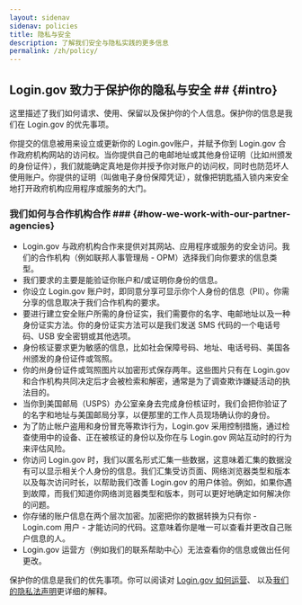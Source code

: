 ```yaml
---
layout: sidenav
sidenav: policies
title: 隐私与安全
description: 了解我们安全与隐私实践的更多信息
permalink: /zh/policy/
---
```

## Login.gov 致力于保护你的隐私与安全 ## {#intro}

这里描述了我们如何请求、使用、保留以及保护你的个人信息。保护你的信息是我们在 Login.gov 的优先事项。

你提交的信息被用来设立或更新你的 Login.gov账户，并赋予你到 Login.gov 合作政府机构网站的访问权。当你提供自己的电邮地址或其他身份证明（比如州颁发的身份证件），我们就能确定真地是你并授予你对账户的访问权，同时也防范坏人使用账户。你提供的证明（叫做电子身份保障凭证），就像把钥匙插入锁内来安全地打开政府机构应用程序或服务的大门。

### 我们如何与合作机构合作 ### {#how-we-work-with-our-partner-agencies}

* Login.gov 与政府机构合作来提供对其网站、应用程序或服务的安全访问。我们的合作机构（例如联邦人事管理局 - OPM）选择我们向你要求的信息类型。
* 我们要求的主要是能验证你账户和/或证明你身份的信息。
* 你设立 Login.gov 账户时，即同意分享可显示你个人身份的信息（PII）。你需分享的信息取决于我们合作机构的要求。
* 要进行建立安全账户所需的身份证实，我们需要你的名字、电邮地址以及一种身份证实方法。你的身份证实方法可以是我们发送 SMS 代码的一个电话号码、USB 安全密钥或其他选项。
* 身份核证要求更为敏感的信息，比如社会保障号码、地址、电话号码、美国各州颁发的身份证件或驾照。
* 你的州身份证件或驾照图片以加密形式保存两年。这些图片只有在 Login.gov 和合作机构共同决定后才会被检索和解密，通常是为了调查欺诈嫌疑活动的执法目的。
* 当你到美国邮局（USPS）办公室亲身去完成身份核证时，我们会把你验证了的名字和地址与美国邮局分享，以便那里的工作人员现场确认你的身份。
* 为了防止帐户盗用和身份冒充等欺诈行为，Login.gov 采用控制措施，通过检查使用中的设备、正在被核证的身份以及你在与 Login.gov 网站互动时的行为来评估风险。
* 你访问 Login.gov 时，我们以匿名形式汇集一些数据，这意味着汇集的数据没有可以显示相关个人身份的信息。我们汇集受访页面、网络浏览器类型和版本以及每次访问时长，以帮助我们改善 Login.gov 的用户体验。例如，如果你遇到故障，而我们知道你网络浏览器类型和版本，则可以更好地确定如何解决你的问题。
* 你存储的账户信息在两个层次加密。加密把你的数据转换为只有你 - Login.com 用户 - 才能访问的代码。这意味着你是唯一可以查看并更改自己账户信息的人。
* Login.gov 运营方（例如我们的联系帮助中心）无法查看你的信息或做出任何更改。

保护你的信息是我们的优先事项。你可以阅读对 [Login.gov 如何运营](/zh/policy/how-does-it-work/)、 以及[我们的隐私法声明](/zh/policy/our-privacy-act-statement/)更详细的解释。
